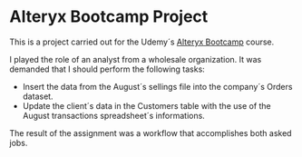 # Alteryx Bootcamp Project

<p>This is a project carried out for the Udemy´s <a href='https://www.udemy.com/course/alteryx-bootcamp/'>Alteryx Bootcamp</a> course.</p>
<p> I played the role of an analyst from a wholesale organization. It was demanded that I should perform the following tasks:</p>
<ul> 
  <li>
      Insert the data from the August´s sellings file into the company´s Orders dataset. 
  </li>
  <li> 
      Update the client´s data in the Customers table with the use of the August transactions spreadsheet´s informations.
  </li>
</uL>

<p> The result of the assignment was a workflow that accomplishes both asked jobs.</p>

